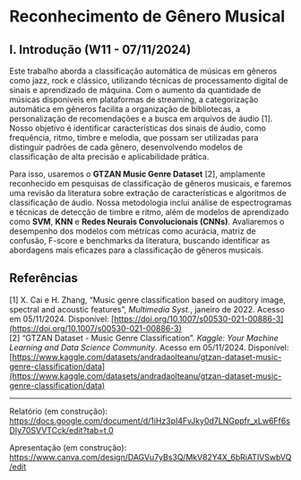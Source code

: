 # Reconhecimento de Gênero Musical

## I. Introdução (W11 - 07/11/2024)

Este trabalho aborda a classificação automática de músicas em gêneros como jazz, rock e clássico, utilizando técnicas de processamento digital de sinais e aprendizado de máquina. Com o aumento da quantidade de músicas disponíveis em plataformas de streaming, a categorização automática em gêneros facilita a organização de bibliotecas, a personalização de recomendações e a busca em arquivos de áudio [1]. Nosso objetivo é identificar características dos sinais de áudio, como frequência, ritmo, timbre e melodia, que possam ser utilizadas para distinguir padrões de cada gênero, desenvolvendo modelos de classificação de alta precisão e aplicabilidade prática.

Para isso, usaremos o **GTZAN Music Genre Dataset** [2], amplamente reconhecido em pesquisas de classificação de gêneros musicais, e faremos uma revisão da literatura sobre extração de características e algoritmos de classificação de áudio. Nossa metodologia inclui análise de espectrogramas e técnicas de detecção de timbre e ritmo, além de modelos de aprendizado como **SVM**, **KNN** e **Redes Neurais Convolucionais (CNNs)**. Avaliaremos o desempenho dos modelos com métricas como acurácia, matriz de confusão, F-score e benchmarks da literatura, buscando identificar as abordagens mais eficazes para a classificação de gêneros musicais.

## Referências

[1] X. Cai e H. Zhang, “Music genre classification based on auditory image, spectral and acoustic features”, *Multimedia Syst.*, janeiro de 2022. Acesso em 05/11/2024. Disponível: [https://doi.org/10.1007/s00530-021-00886-3](https://doi.org/10.1007/s00530-021-00886-3)  
[2] “GTZAN Dataset - Music Genre Classification”. *Kaggle: Your Machine Learning and Data Science Community*. Acesso em 05/11/2024. Disponível: [https://www.kaggle.com/datasets/andradaolteanu/gtzan-dataset-music-genre-classification/data](https://www.kaggle.com/datasets/andradaolteanu/gtzan-dataset-music-genre-classification/data)

---

Relatório (em construção): https://docs.google.com/document/d/1iHz3pI4FvJky0d7LNGppfr_xLw6Ff6sDIy70SVVTCck/edit?tab=t.0

Apresentação (em construção): https://www.canva.com/design/DAGVu7yBs3Q/MkV82Y4X_6bRiATIVSwbVQ/edit
